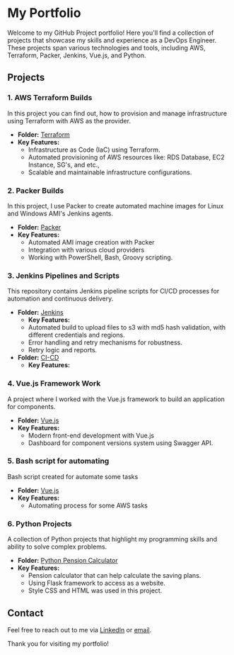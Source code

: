 # My Portfolio

Welcome to my GitHub Project portfolio! Here you'll find a collection of projects that showcase my skills and experience as a DevOps Engineer. These projects span various technologies and tools, including AWS, Terraform, Packer, Jenkins, Vue.js, and Python.

## Projects

### 1. AWS Terraform Builds
In this project you can find out, how to provision and manage infrastructure using Terraform with AWS as the provider.

- **Folder:** [Terraform](https://github.com/brenneran/Projects/tree/main/Terraform/Jama)
- **Key Features:**
  - Infrastructure as Code (IaC) using Terraform.
  - Automated provisioning of AWS resources like: RDS Database, EC2 Instance, SG's, and etc.,
  - Scalable and maintainable infrastructure configurations.

### 2. Packer Builds
In this project, I use Packer to create automated machine images for Linux and Windows AMI's Jenkins agents.

- **Folder:** [Packer](https://github.com/brenneran/Projects/tree/main/Packer)
- **Key Features:**
  - Automated AMI image creation with Packer
  - Integration with various cloud providers
  - Working with PowerShell, Bash, Groovy scripting.

### 3. Jenkins Pipelines and Scripts
This repository contains Jenkins pipeline scripts for CI/CD processes for automation and continuous delivery.

- **Folder:** [Jenkins](https://github.com/brenneran/Projects/tree/main/Jenkins)
  - **Key Features:**
  - Automated build to upload files to s3 with md5 hash validation, with different credentials and regions.
  - Error handling and retry mechanisms for robustness.
  - Retry logic and reports.
- **Folder:** [CI-CD](https://github.com/brenneran/Projects/tree/main/CD-CD)
  - **Key Features:**

### 4. Vue.js Framework Work
A project where I worked with the Vue.js framework to build an application for components.

- **Folder:** [Vue.js](https://github.com/brenneran/Projects/tree/main/Vuetify)
- **Key Features:**
  - Modern front-end development with Vue.js
  - Dashboard for component versions system using Swagger API.

### 5. Bash script for automating
Bash script created for automate some tasks

- **Folder:** [Vue.js](https://github.com/brenneran/Projects/tree/main/Bash)
- **Key Features:**
  - Automating process for some AWS tasks

### 6. Python Projects
A collection of Python projects that highlight my programming skills and ability to solve complex problems.

- **Folder:** [Python Pension Calculator](https://github.com/brenneran/Projects/tree/main/Python/Invest%20Pension%20Calculator)
- **Key Features:**
  - Pension calculator that can help calculate the saving plans.
  - Using Flask framework to access as a website.
  - Style CSS and HTML was used in this project.

## Contact

Feel free to reach out to me via [LinkedIn](https://www.linkedin.com/in/brenneran/) or [email](mailto:0528805229m@gmail.com).

Thank you for visiting my portfolio!
